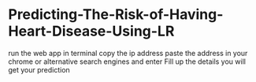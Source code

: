 # Predicting-The-Risk-of-Having-Heart-Disease-Using-LR
run the web app in terminal
copy the ip address
paste the address in your chrome or alternative search engines and enter
Fill up the details
you will get your prediction
